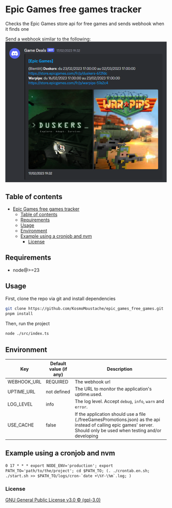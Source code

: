 # Epic Games free games tracker

Checks the Epic Games store api for free games and sends webhook when it finds one

Send a webhook similar to the following:
![Webhook](./webhook.png)

## Table of contents

- [Epic Games free games tracker](#epic-games-free-games-tracker)
  - [Table of contents](#table-of-contents)
  - [Requirements](#requirements)
  - [Usage](#usage)
  - [Environment](#environment)
  - [Example using a cronjob and nvm](#example-using-a-cronjob-and-nvm)
    - [License](#license)

## Requirements

- node@>=23

## Usage

First, clone the repo via git and install dependencies

```bash
git clone https://github.com/KosmoMoustache/epic_games_free_games.git
pnpm install
```

Then, run the project

```bash
node ./src/index.ts
```

## Environment

| Key         | Default value (if any) | Description                                                                                                                                                            |
| ----------- | ---------------------- | ---------------------------------------------------------------------------------------------------------------------------------------------------------------------- |
| WEBHOOK_URL | REQUIRED               | The webhook url                                                                                                                                                        |
| UPTIME_URL  | not defined            | The URL to monitor the application's uptime.used.                                                                                                                      |
| LOG_LEVEL   | info                   | The log level. Accept `debug`, `info`, `warn` and `error`.                                                                                                             |
| USE_CACHE   | false                  | If the application should use a file (./freeGamesPromotions.json) as the api instead of calling epic games' server. Should only be used when testing and/or developing |

## Example using a cronjob and nvm

```crontab
0 17 * * * export NODE_ENV='production'; export PATH_TO='path/to/the/project'; cd $PATH_TO; (. ./crontab.en.sh; ./start.sh >> $PATH_TO/logs/cron-`date +\%Y-\%m`.log; )
```

### License

[GNU General Public License v3.0 © (gpl-3.0)](https://github.com/KosmoMoustache/epic_games_free_games/blob/main/LICENSE)
